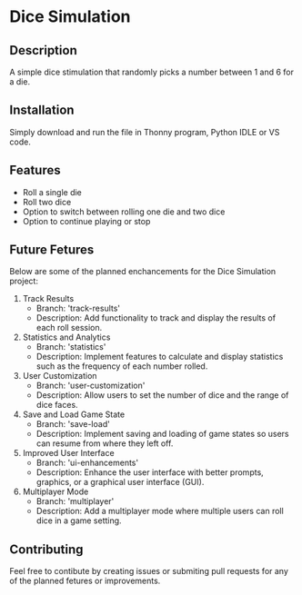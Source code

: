 # Dice Simulation

## Description
A simple dice stimulation that randomly picks a number between 1 and 6 for a die.

## Installation
Simply download and run the file in Thonny program, Python IDLE or VS code.

## Features
- Roll a single die
- Roll two dice
- Option to switch between rolling one die and two dice
- Option to continue playing or stop

## Future Fetures
Below are some of the planned enchancements for the Dice Simulation project:
1. Track Results
    - Branch: 'track-results'
    - Description: Add functionality to track and display the results of each roll session.
2. Statistics and Analytics
    - Branch: 'statistics'
    - Description: Implement features to calculate and display statistics such as the frequency of each number rolled.
3. User Customization
    - Branch: 'user-customization'
    - Description: Allow users to set the number of dice and the range of dice faces.
4. Save and Load Game State
    - Branch: 'save-load'
    - Description: Implement saving and loading of game states so users can resume from where they left off.
5. Improved User Interface
    - Branch: 'ui-enhancements'
    - Description: Enhance the user interface with better prompts, graphics, or a graphical user interface (GUI).
6. Multiplayer Mode
    - Branch: 'multiplayer'
    - Description: Add a multiplayer mode where multiple users can roll dice in a game setting.

## Contributing
Feel free to contibute by creating issues or submiting pull requests for any of the planned fetures or improvements.